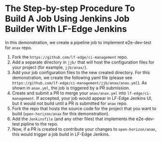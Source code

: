 # The Step-by-step Procedure To Build A Job Using Jenkins Job Builder With LF-Edge Jenkins
In this demonstration, we create a pipeline job to implement e2e-dev-test for `anax` repo.
1. Fork the `https://github.com/lf-edge/ci-management` repo.
2. Add a separate directory in `jjb/` that will host the configuration files for your project (for example, `jjb/anax/`).
3. Add your job configuration files to the new created directory. For this demonstration, we create the following yaml file (please see `https://github.com/lf-edge/ci-management/jjb/anax/anax.yml`). As shown in `anax.yml`, the job is triggered by a PR submission.
4. Create and submit a PR to merge your `anax/anax.yml` into `lf-edge/ci-management`. If accepted, your job would appear in LF-Edge Jenkins UI, but it would not build until a PR is submitted for `anax` repo.
5. Fork the repo that hosts the source code for the project that you want to build (`open-horizon/anax` for this demonstration).
6. Add the `Jenkinsfile` (and any other files) that implements the e2e-dev-test pipline to the repo.
7. Now, if a PR is created to contribute your changes to `open-horizon/anax`, this would trigger a job build in LF-Edge Jenkins.

